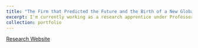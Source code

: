 ```yaml
---
title: "The Firm that Predicted the Future and the Birth of a New Global Economy"
excerpt: I'm currently working as a research apprentice under Professor Lara-Millán, click here for more information.
collection: portfolio
---
```


[Research Website](https://juliocedillo.github.io/neweconomy)
